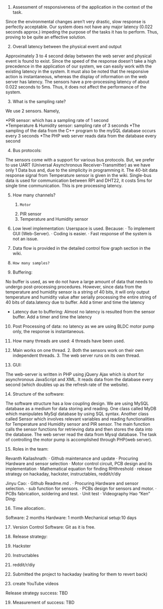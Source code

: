 1.    Assessment of responsiveness of the application in the context of the task.
 
Since the environmental changes aren’t very drastic, slow response is perfectly acceptable. Our system does not have any major latency (0.022 seconds approx.) impeding the purpose of the tasks it has to perform. Thus, proving to be quite an effective solution.
 
2.    Overall latency between the physical event and output

Approximately 3 to 4 second delay between the web server and physical event is found to exist. Since the speed of the response doesn’t take a high precedence in the application of our system, we can easily work with the existing latency in the system. It must also be noted that the responsive action is instantaneous, whereas the display of information on the web server has latency. 
The sensors have a pre-processing latency of about 0.022 seconds to 5ms. Thus, it does not affect the performance of the system.

3.    What is the sampling rate?
 
We use 2 sensors. Namely,

*PIR sensor: which has a sampling rate of 1 second    
*Temperature & Humidity sensor: sampling rate of 3 seconds
*The sampling of the data from the C++ program to the mySQL database occurs every 3 seconds
*The PHP web server reads data from the database every second

 
4.    Bus protocols:
 
  The sensors come with a support for various bus protocols. But, we prefer to use UART (Universal Asynchronous Receiver-Transmitter) as we have only 1 Data bus and, due to the simplicity in programming it. The 40-bit data response signal from Temperature sensor is given in the wiki.
Single-bus data is used for communication between RPI and DHT22, it costs 5ms for single time communication. This is pre processing latency.
 
5.    How many channels?
      1.     Motor
      2.    PIR sensor
      3.    Temperature and Humidity sensor
 
6.    Low level implementation:
Userspace is used. Because:
·          To implement GUI (Web-Server).
·          Coding is easier.
·          Fast response of the system is not an issue.
 
7.    Data flow is provided in the detailed control flow graph section in the wiki.

8.     How many samples? 

9.    Buffering: 

  No buffer is used, as we do not have a large amount of data that needs to undergo post-processing procedures. However, since data from the temperature and humidity sensor is a string of 40 bits, it will only output temperature and humidity value after serially processing the entire string of 40 bits of data.latency due to buffer. Add a timer and time the latency
* Latency due to buffering:
Almost no latency is resulted from the sensor buffer. Add a timer and time the latency
 
10. Post Processing of data: no latency as we are using BLDC motor pump only, the response is instantaneous.
 
12. How many threads are used: 
  	4 threads have been used.
  1.  Main works on one thread.
	2.  Both the sensors work on their own independent threads.
	3.  The web server runs on its own thread.
 


13.  GUI:
 
The web-server is written in PHP using jQuery Ajax which is short for asynchronous JavaScript and XML. It reads data from the database every second (which doubles up as the refresh rate of the website).  
 
14. Structure of the software:

The software structure has a low coupling design. We are using MySQL database as a medium for data storing and reading. One class called MyDB which manipulates MySql database by using SQL syntax. Another class called Sensor which involves relevant variables and reading functionalities for Temperature and Humidity sensor and PIR sensor. The main function calls the sensor functions for retrieving data and then stores the data into the database. The web server read the data from Mysql database. The task of controlling the motor pump is accomplished through PHP(web server).


15. Roles in the team:
 
Revanth Kailashnath:
  ·         Github maintenance and update
  ·         Procuring Hardware and sensor selection
  ·         Motor control circuit, PCB design and its implementation
  ·         Mathematical equation for finding RHthreshold
  ·        release strategy on hackaday, hackster, instructables, reddit/r/diy

 
Jinyu Cao:
	·         Github Readme.md .
	·         Procuring Hardware and sensor selection.
	·         sub function for sensors.
	·         PCBs design for sensors and motor.
	·         PCBs fabrication, soldering and test.
  ·         Unit test 
  ·         Videography
Hao “Ken” Ding:

16. Time allocation:.
 
Software: 2 months
Hardware: 1 month
Mechanical setup:10 days
 
17. Version Control Software: Git as it is free.
 
18. Release strategy:	       	
  1. Hackster
  2. Instructables
  3. reddit/r/diy
  4. Submitted the project to hackaday (waiting for them to revert back)
  5. create YouTube videos

 
Release strategy success: TBD
 
19. Measurement of success: TBD
 
 
 
 

